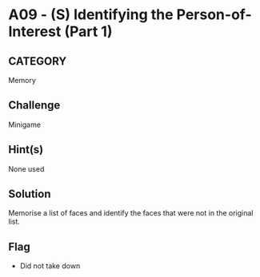 # A09 - (S) Identifying the Person-of-Interest (Part 1)

## CATEGORY

Memory

## Challenge

Minigame

## Hint(s)

None used

## Solution

Memorise a list of faces and identify the faces that were not in the original list.

## Flag

- Did not take down
